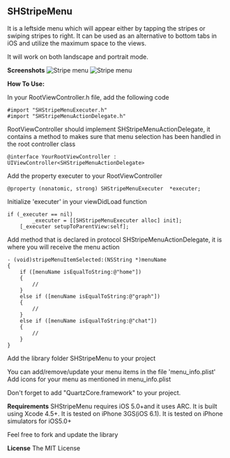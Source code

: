 ## SHStripeMenu

It is a leftside menu which will appear either by tapping the stripes or swiping stripes to right. It can be used as an alternative to bottom tabs in iOS and utilize the maximum space to the views.

It will work on both landscape and portrait mode.

**Screenshots**
![Stripe menu](https://raw.github.com/simhanature/SHStripeMenu/master/screenshots/StripeMenu.png "Stripe Menu")
![Stripe menu](https://raw.github.com/simhanature/SHStripeMenu/master/screenshots/StripesOverContent.png "Stripe Menu Over Content")

**How To Use:**

In your RootViewController.h file, add the following code

```  objc
#import "SHStripeMenuExecuter.h"
#import "SHStripeMenuActionDelegate.h"
```

RootViewController should implement SHStripeMenuActionDelegate, it contains a method to makes sure that menu selection has been handled in the root controller class

```  objc
@interface YourRootViewController : UIViewController<SHStripeMenuActionDelegate>
```

Add the property executer to your RootViewController 

``` objc
@property (nonatomic, strong) SHStripeMenuExecuter	*executer; 
```

Initialize 'executer' in your viewDidLoad function
``` objc
if (_executer == nil)
		_executer = [[SHStripeMenuExecuter alloc] init];
	[_executer setupToParentView:self];
```


Add method that is declared in protocol SHStripeMenuActionDelegate, it is where you will receive the menu action
```  objc
- (void)stripeMenuItemSelected:(NSString *)menuName
{
	if ([menuName isEqualToString:@"home"])
	{
		// 
	}
	else if ([menuName isEqualToString:@"graph"])
	{
		// 
	}
	else if ([menuName isEqualToString:@"chat"])
	{
		// 
	}
}
```

Add the library folder SHStripeMenu to your project

You can add/remove/update your menu items in the file 'menu_info.plist'
Add icons for your menu as mentioned in menu_info.plist

Don't forget to add "QuartzCore.framework" to your project.

**Requirements**
SHStripeMenu requires iOS 5.0+and it uses ARC. It is built using Xcode 4.5+. It is tested on iPhone 3GS(iOS 6.1). It is tested on iPhone simulators for iOS5.0+

Feel free to fork and update the library

**License**
The MIT License
